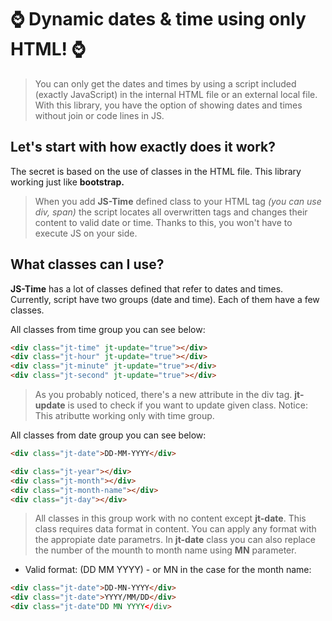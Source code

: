 # ⌚ Dynamic dates & time using only HTML! ⌚

> You can only get the dates and times by using a script included (exactly JavaScript) in the internal HTML file or an external local file. With this library, you have the option of showing dates and times without join or code lines in JS.

## Let's start with how exactly does it work?
The secret is based on the use of classes in the HTML file. This library working just like **bootstrap.**
> When you add **JS-Time** defined class to your HTML tag *(you can use div, span)* the script locates all overwritten tags and changes their content to valid date or time. Thanks to this, you won't have to execute JS on your side.

## What classes can I use?
**JS-Time** has a lot of classes defined that refer to dates and times. Currently, script have two groups (date and time). Each of them have a few classes.

All classes from time group you can see below:
```HTML
<div class="jt-time" jt-update="true"></div>
<div class="jt-hour" jt-update="true"></div>
<div class="jt-minute" jt-update="true"></div>
<div class="jt-second" jt-update="true"></div>
```
> As you probably noticed, there's a new attribute in the div tag. **jt-update** is used to check if you want to update given class. Notice: This atributte working only with time group.

All classes from date group you can see below:
```HTML
<div class="jt-date">DD-MM-YYYY</div>

<div class="jt-year"></div>
<div class="jt-month"></div>
<div class="jt-month-name"></div>
<div class="jt-day"></div>
```
> All classes in this group work with no content except **jt-date**. This class requires data format in content. You can apply any format with the appropiate date parametrs.
> In **jt-date** class you can also replace the number of the mounth to month name using **MN** parameter.
+ Valid format: (DD MM YYYY) - or MN in the case for the month name:
```HTML
<div class="jt-date">DD-MN-YYYY</div>
<div class="jt-date">YYYY/MM/DD</div>
<div class="jt-date"DD MN YYYY</div>
```
